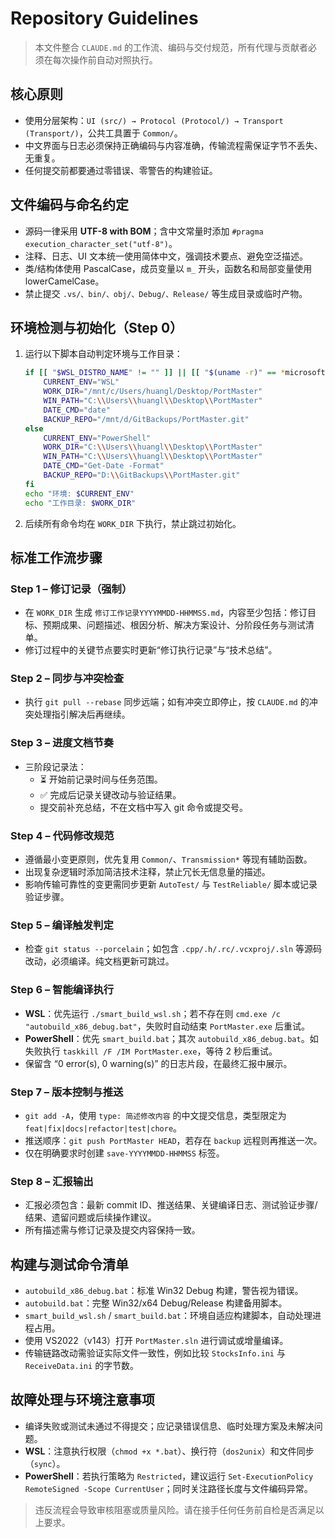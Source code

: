 # Repository Guidelines

> 本文件整合 `CLAUDE.md` 的工作流、编码与交付规范，所有代理与贡献者必须在每次操作前自动对照执行。

## 核心原则
- 使用分层架构：`UI (src/) → Protocol (Protocol/) → Transport (Transport/)`，公共工具置于 `Common/`。
- 中文界面与日志必须保持正确编码与内容准确，传输流程需保证字节不丢失、无重复。
- 任何提交前都要通过零错误、零警告的构建验证。

## 文件编码与命名约定
- 源码一律采用 **UTF-8 with BOM**；含中文常量时添加 `#pragma execution_character_set("utf-8")`。
- 注释、日志、UI 文本统一使用简体中文，强调技术要点、避免空泛描述。
- 类/结构体使用 PascalCase，成员变量以 `m_` 开头，函数名和局部变量使用 lowerCamelCase。
- 禁止提交 `.vs/、bin/、obj/、Debug/、Release/` 等生成目录或临时产物。

## 环境检测与初始化（Step 0）
1. 运行以下脚本自动判定环境与工作目录：
   ```bash
   if [[ "$WSL_DISTRO_NAME" != "" ]] || [[ "$(uname -r)" == *microsoft* ]]; then
       CURRENT_ENV="WSL"
       WORK_DIR="/mnt/c/Users/huangl/Desktop/PortMaster"
       WIN_PATH="C:\\Users\\huangl\\Desktop\\PortMaster"
       DATE_CMD="date"
       BACKUP_REPO="/mnt/d/GitBackups/PortMaster.git"
   else
       CURRENT_ENV="PowerShell"
       WORK_DIR="C:\\Users\\huangl\\Desktop\\PortMaster"
       WIN_PATH="C:\\Users\\huangl\\Desktop\\PortMaster"
       DATE_CMD="Get-Date -Format"
       BACKUP_REPO="D:\\GitBackups\\PortMaster.git"
   fi
   echo "环境: $CURRENT_ENV"
   echo "工作目录: $WORK_DIR"
   ```
2. 后续所有命令均在 `WORK_DIR` 下执行，禁止跳过初始化。

## 标准工作流步骤
### Step 1 – 修订记录（强制）
- 在 `WORK_DIR` 生成 `修订工作记录YYYYMMDD-HHMMSS.md`，内容至少包括：修订目标、预期成果、问题描述、根因分析、解决方案设计、分阶段任务与测试清单。
- 修订过程中的关键节点要实时更新“修订执行记录”与“技术总结”。

### Step 2 – 同步与冲突检查
- 执行 `git pull --rebase` 同步远端；如有冲突立即停止，按 `CLAUDE.md` 的冲突处理指引解决后再继续。

### Step 3 – 进度文档节奏
- 三阶段记录法：
  - ⏳ 开始前记录时间与任务范围。
  - ✅ 完成后记录关键改动与验证结果。
  - 提交前补充总结，不在文档中写入 git 命令或提交号。

### Step 4 – 代码修改规范
- 遵循最小变更原则，优先复用 `Common/`、`Transmission*` 等现有辅助函数。
- 出现复杂逻辑时添加简洁技术注释，禁止冗长无信息量的描述。
- 影响传输可靠性的变更需同步更新 `AutoTest/` 与 `TestReliable/` 脚本或记录验证步骤。

### Step 5 – 编译触发判定
- 检查 `git status --porcelain`；如包含 `.cpp/.h/.rc/.vcxproj/.sln` 等源码改动，必须编译。纯文档更新可跳过。

### Step 6 – 智能编译执行
- **WSL**：优先运行 `./smart_build_wsl.sh`；若不存在则 `cmd.exe /c "autobuild_x86_debug.bat"`，失败时自动结束 `PortMaster.exe` 后重试。
- **PowerShell**：优先 `smart_build.bat`；其次 `autobuild_x86_debug.bat`。如失败执行 `taskkill /F /IM PortMaster.exe`，等待 2 秒后重试。
- 保留含 “0 error(s), 0 warning(s)” 的日志片段，在最终汇报中展示。

### Step 7 – 版本控制与推送
- `git add -A`，使用 `type: 简述修改内容` 的中文提交信息，类型限定为 `feat|fix|docs|refactor|test|chore`。
- 推送顺序：`git push PortMaster HEAD`，若存在 `backup` 远程则再推送一次。
- 仅在明确要求时创建 `save-YYYYMMDD-HHMMSS` 标签。

### Step 8 – 汇报输出
- 汇报必须包含：最新 commit ID、推送结果、关键编译日志、测试验证步骤/结果、遗留问题或后续操作建议。
- 所有描述需与修订记录及提交内容保持一致。

## 构建与测试命令清单
- `autobuild_x86_debug.bat`：标准 Win32 Debug 构建，警告视为错误。
- `autobuild.bat`：完整 Win32/x64 Debug/Release 构建备用脚本。
- `smart_build_wsl.sh` / `smart_build.bat`：环境自适应构建脚本，自动处理进程占用。
- 使用 VS2022（v143）打开 `PortMaster.sln` 进行调试或增量编译。
- 传输链路改动需验证实际文件一致性，例如比较 `StocksInfo.ini` 与 `ReceiveData.ini` 的字节数。

## 故障处理与环境注意事项
- 编译失败或测试未通过不得提交；应记录错误信息、临时处理方案及未解决问题。
- **WSL**：注意执行权限（`chmod +x *.bat`）、换行符（`dos2unix`）和文件同步（`sync`）。
- **PowerShell**：若执行策略为 `Restricted`，建议运行 `Set-ExecutionPolicy RemoteSigned -Scope CurrentUser`；同时关注路径长度与文件编码异常。

> 违反流程会导致审核阻塞或质量风险。请在接手任何任务前自检是否满足以上要求。
